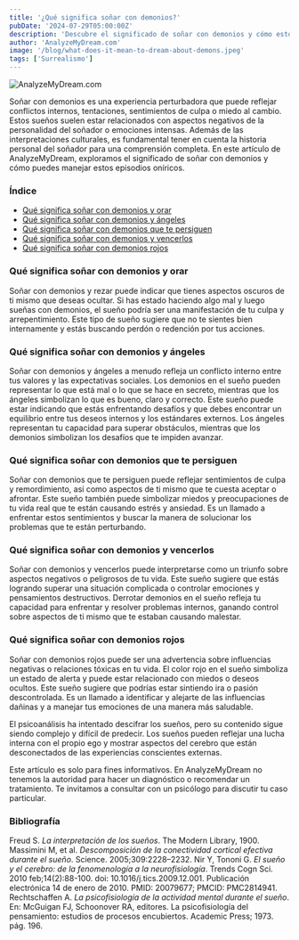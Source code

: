 ```yaml
---
title: '¿Qué significa soñar con demonios?'
pubDate: '2024-07-29T05:00:00Z'
description: 'Descubre el significado de soñar con demonios y cómo estos sueños pueden reflejar conflictos internos, tentaciones y miedos. Aprende a interpretar estos sueños y cómo manejarlos.'
author: 'AnalyzeMyDream.com'
image: '/blog/what-does-it-mean-to-dream-about-demons.jpeg'
tags: ['Surrealismo']
---
```


![AnalyzeMyDream.com](/blog/what-does-it-mean-to-dream-about-demons.jpeg)

Soñar con demonios es una experiencia perturbadora que puede reflejar conflictos internos, tentaciones, sentimientos de culpa o miedo al cambio. Estos sueños suelen estar relacionados con aspectos negativos de la personalidad del soñador o emociones intensas. Además de las interpretaciones culturales, es fundamental tener en cuenta la historia personal del soñador para una comprensión completa. En este artículo de AnalyzeMyDream, exploramos el significado de soñar con demonios y cómo puedes manejar estos episodios oníricos.

### Índice

- [Qué significa soñar con demonios y orar](#que-significa-sonar-con-demonios-y-orar)
- [Qué significa soñar con demonios y ángeles](#que-significa-sonar-con-demonios-y-angeles)
- [Qué significa soñar con demonios que te persiguen](#que-significa-sonar-con-demonios-que-te-persiguen)
- [Qué significa soñar con demonios y vencerlos](#que-significa-sonar-con-demonios-y-vencerlos)
- [Qué significa soñar con demonios rojos](#que-significa-sonar-con-demonios-rojos)

### Qué significa soñar con demonios y orar

Soñar con demonios y rezar puede indicar que tienes aspectos oscuros de ti mismo que deseas ocultar. Si has estado haciendo algo mal y luego sueñas con demonios, el sueño podría ser una manifestación de tu culpa y arrepentimiento. Este tipo de sueño sugiere que no te sientes bien internamente y estás buscando perdón o redención por tus acciones.

### Qué significa soñar con demonios y ángeles

Soñar con demonios y ángeles a menudo refleja un conflicto interno entre tus valores y las expectativas sociales. Los demonios en el sueño pueden representar lo que está mal o lo que se hace en secreto, mientras que los ángeles simbolizan lo que es bueno, claro y correcto. Este sueño puede estar indicando que estás enfrentando desafíos y que debes encontrar un equilibrio entre tus deseos internos y los estándares externos. Los ángeles representan tu capacidad para superar obstáculos, mientras que los demonios simbolizan los desafíos que te impiden avanzar.

### Qué significa soñar con demonios que te persiguen

Soñar con demonios que te persiguen puede reflejar sentimientos de culpa y remordimiento, así como aspectos de ti mismo que te cuesta aceptar o afrontar. Este sueño también puede simbolizar miedos y preocupaciones de tu vida real que te están causando estrés y ansiedad. Es un llamado a enfrentar estos sentimientos y buscar la manera de solucionar los problemas que te están perturbando.

### Qué significa soñar con demonios y vencerlos

Soñar con demonios y vencerlos puede interpretarse como un triunfo sobre aspectos negativos o peligrosos de tu vida. Este sueño sugiere que estás logrando superar una situación complicada o controlar emociones y pensamientos destructivos. Derrotar demonios en el sueño refleja tu capacidad para enfrentar y resolver problemas internos, ganando control sobre aspectos de ti mismo que te estaban causando malestar.

### Qué significa soñar con demonios rojos

Soñar con demonios rojos puede ser una advertencia sobre influencias negativas o relaciones tóxicas en tu vida. El color rojo en el sueño simboliza un estado de alerta y puede estar relacionado con miedos o deseos ocultos. Este sueño sugiere que podrías estar sintiendo ira o pasión descontrolada. Es un llamado a identificar y alejarte de las influencias dañinas y a manejar tus emociones de una manera más saludable.

El psicoanálisis ha intentado descifrar los sueños, pero su contenido sigue siendo complejo y difícil de predecir. Los sueños pueden reflejar una lucha interna con el propio ego y mostrar aspectos del cerebro que están desconectados de las experiencias conscientes externas.

Este artículo es solo para fines informativos. En AnalyzeMyDream no tenemos la autoridad para hacer un diagnóstico o recomendar un tratamiento. Te invitamos a consultar con un psicólogo para discutir tu caso particular.

### Bibliografía

Freud S. *La interpretación de los sueños*. The Modern Library, 1900.
Massimini M, et al. *Descomposición de la conectividad cortical efectiva durante el sueño*. Science. 2005;309:2228–2232.
Nir Y, Tononi G. *El sueño y el cerebro: de la fenomenología a la neurofisiología*. Trends Cogn Sci. 2010 feb;14(2):88-100. doi: 10.1016/j.tics.2009.12.001. Publicación electrónica 14 de enero de 2010. PMID: 20079677; PMCID: PMC2814941.
Rechtschaffen A. *La psicofisiología de la actividad mental durante el sueño*. En: McGuigan FJ, Schoonover RA, editores. La psicofisiología del pensamiento: estudios de procesos encubiertos. Academic Press; 1973. pág. 196.